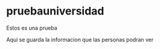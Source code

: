 # pruebauniversidad
Estos es una prueba

Aqui se guarda la informacion que las personas podran ver 
